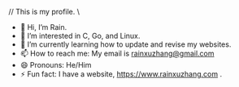 // This is my profile. \\
- 👋 Hi, I’m Rain.
- 👀 I’m interested in C, Go, and Linux.
- 🌱 I’m currently learning how to update and revise my websites.
- 📫 How to reach me: My email is rainxuzhang@gmail.com
- 😄 Pronouns: He/Him
- ⚡ Fun fact: I have a website, https://www.rainxuzhang.com .
